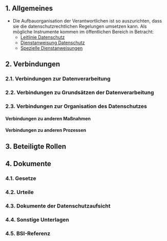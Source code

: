 

## 1. Allgemeines
- Die Aufbauorganisation der Verantwortlichen ist so auszurichten, dass sie die datenschutzrechtlichen Regelungen umsetzen kann. Als mögliche Instrumente kommen im öffentlichen Bereich in Betracht:
  - [Leitlinie Datenschutz](../Organisation/Leitlinie-Datenschutz.md)
  - [Dienstanweisung Datenschutz](../Organisation/Dienstanweisung-Datenschutz.md)
  - [Spezielle Dienstanweisungen](../Organisation/Spezielle-Dienstanweisungen.md)
## 2. Verbindungen
### 2.1. Verbindungen zur Datenverarbeitung
### 2.2. Verbindungen zu Grundsätzen der Datenverarbeitung
### 2.3. Verbindungen zur Organisation des Datenschutzes
#### Verbindungen zu anderen Maßnahmen
#### Verbindungen zu anderen Prozessen
## 3. Beteiligte Rollen
## 4. Dokumente
### 4.1. Gesetze
### 4.2. Urteile
### 4.3. Dokumente der Datenschutzaufsicht
### 4.4. Sonstige Unterlagen
### 4.5. BSI-Referenz
